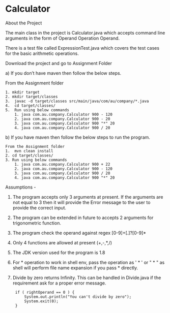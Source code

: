 <h1>Calculator</h1>

About the Project


The main class in the project is Calculator.java which accepts command line arguments in the form of  Operand Operation Operand.

There is a test file called ExpressionTest.java which covers the test cases for the basic arithmetic operations.

Download the project and go to Assignment Folder

a) If you don’t have maven then follow the below steps. 

From the Assignment folder

    1. mkdir target
    2. mkdir target/classes
    3.  javac -d target/classes src/main/java/com/au/company/*.java
    4.  cd target/classes/
    5.  Run using below commands 
        1. java com.au.company.Calculator 900 - 120
        2. java com.au.company.Calculator 900 - 20
        3. java com.au.company.Calculator 900 "*" 20
        4. java com.au.company.Calculator 900 / 20

b) If you have maven then follow the below steps to run the program.

	From the Assignment folder
    1.  mvn clean install
    2. cd target/classes/
    3. Run using below commands
        1. java com.au.company.Calculator 900 + 22
        2. java com.au.company.Calculator 900 - 120
        3. java com.au.company.Calculator 900 / 20
        4. java com.au.company.Calculator 900 "*" 20

Assumptions -
1. The program accepts only 3 arguments at present. If the arguments are not equal to 3 then it will provide the Error message to the user to provide the correct input.
2. The program can be extended in future to accepts 2 arguments for trigonometric function.
3. The program check the operand against regex [0-9]+[.]?[0-9]* 
4. Only 4 functions are allowed at present (+,-,*,/)
5. The JDK version used for the program is 1.8
6. For * operation to work in shell env, pass the operation as ' * ' or " * " as shell will perform file name expansion if you pass * directly.
7. Divide by zero returns Infinity. This can be handled in Divide.java if the requirement ask for a proper error message.

		if ( rightOperand == 0 ) {
			System.out.println("You can't divide by zero");
			System.exit(0);
		}

	
